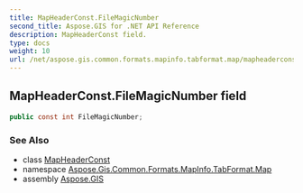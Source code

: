 ```yaml
---
title: MapHeaderConst.FileMagicNumber
second_title: Aspose.GIS for .NET API Reference
description: MapHeaderConst field. 
type: docs
weight: 10
url: /net/aspose.gis.common.formats.mapinfo.tabformat.map/mapheaderconst/filemagicnumber/
---
```

## MapHeaderConst.FileMagicNumber field

```csharp
public const int FileMagicNumber;
```

### See Also

* class [MapHeaderConst](../)
* namespace [Aspose.Gis.Common.Formats.MapInfo.TabFormat.Map](../../mapheaderconst/)
* assembly [Aspose.GIS](../../../)


